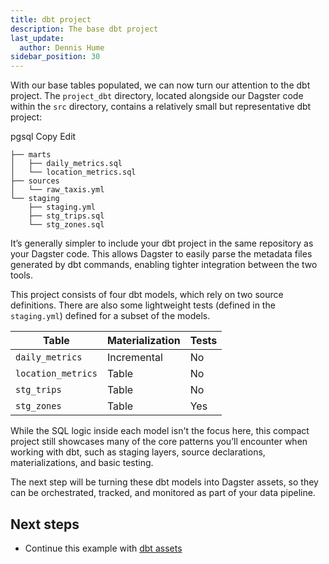 ```yaml
---
title: dbt project
description: The base dbt project
last_update:
  author: Dennis Hume
sidebar_position: 30
---
```


With our base tables populated, we can now turn our attention to the dbt project. The `project_dbt` directory, located alongside our Dagster code within the `src` directory, contains a relatively small but representative dbt project:

pgsql
Copy
Edit

```
├── marts
│   ├── daily_metrics.sql
│   └── location_metrics.sql
├── sources
│   └── raw_taxis.yml
└── staging
    ├── staging.yml
    ├── stg_trips.sql
    └── stg_zones.sql
```

It’s generally simpler to include your dbt project in the same repository as your Dagster code. This allows Dagster to easily parse the metadata files generated by dbt commands, enabling tighter integration between the two tools.

This project consists of four dbt models, which rely on two source definitions. There are also some lightweight tests (defined in the `staging.yml`) defined for a subset of the models.

| Table | Materialization | Tests |
| --- | --- | --- |
| `daily_metrics` | Incremental | No |
| `location_metrics` | Table | No |
| `stg_trips` | Table | No |
| `stg_zones` | Table | Yes |

While the SQL logic inside each model isn't the focus here, this compact project still showcases many of the core patterns you’ll encounter when working with dbt, such as staging layers, source declarations, materializations, and basic testing.

The next step will be turning these dbt models into Dagster assets, so they can be orchestrated, tracked, and monitored as part of your data pipeline.

## Next steps

- Continue this example with [dbt assets](/examples/dbt/dbt-assets)
